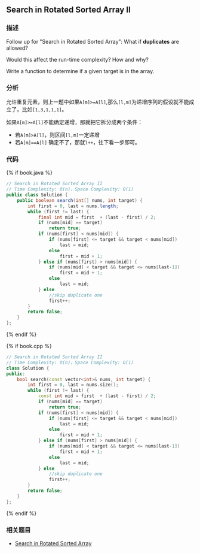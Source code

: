 ## Search in Rotated Sorted Array II


### 描述

Follow up for "Search in Rotated Sorted Array": What if **duplicates** are allowed?

Would this affect the run-time complexity? How and why?

Write a function to determine if a given target is in the array.


### 分析

允许重复元素，则上一题中如果`A[m]>=A[l]`,那么`[l,m]`为递增序列的假设就不能成立了，比如`[1,3,1,1,1]`。

如果`A[m]>=A[l]`不能确定递增，那就把它拆分成两个条件：

* 若`A[m]>A[l]`，则区间`[l,m]`一定递增
* 若`A[m]==A[l]` 确定不了，那就`l++`，往下看一步即可。


### 代码

{% if book.java %}
```java
// Search in Rotated Sorted Array II
// Time Complexity: O(n)，Space Complexity: O(1)
public class Solution {
    public boolean search(int[] nums, int target) {
        int first = 0, last = nums.length;
        while (first != last) {
            final int mid = first  + (last - first) / 2;
            if (nums[mid] == target)
                return true;
            if (nums[first] < nums[mid]) {
                if (nums[first] <= target && target < nums[mid])
                    last = mid;
                else
                    first = mid + 1;
            } else if (nums[first] > nums[mid]) {
                if (nums[mid] < target && target <= nums[last-1])
                    first = mid + 1;
                else
                    last = mid;
            } else
                //skip duplicate one
                first++;
        }
        return false;
    }
};
```
{% endif %}


{% if book.cpp %}
```cpp
// Search in Rotated Sorted Array II
// Time Complexity: O(n)，Space Complexity: O(1)
class Solution {
public:
    bool search(const vector<int>& nums, int target) {
        int first = 0, last = nums.size();
        while (first != last) {
            const int mid = first  + (last - first) / 2;
            if (nums[mid] == target)
                return true;
            if (nums[first] < nums[mid]) {
                if (nums[first] <= target && target < nums[mid])
                    last = mid;
                else
                    first = mid + 1;
            } else if (nums[first] > nums[mid]) {
                if (nums[mid] < target && target <= nums[last-1])
                    first = mid + 1;
                else
                    last = mid;
            } else
                //skip duplicate one
                first++;
        }
        return false;
    }
};
```
{% endif %}


### 相关题目

* [Search in Rotated Sorted Array](search-in-rotated-sorted-array.md)
